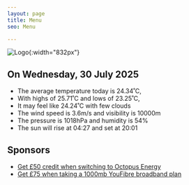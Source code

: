 ```yaml
---
layout: page
title: Menu
seo: Menu

---
```


![Logo](/images/logo.jpg){:width="832px"}

<!-- weather_marker starts -->
## On Wednesday, 30 July 2025

- The average temperature today is 24.34˚C,
- With highs of 25.71˚C and lows of 23.25˚C,
- It may feel like 24.24˚C with few clouds
- The wind speed is 3.6m/s and visibility is 10000m
- The pressure is 1018hPa and humidity is 54%
- The sun will rise at 04:27 and set at 20:01

<!-- weather_marker ends -->

## Sponsors

- [Get £50 credit when switching to Octopus Energy](https://bit.ly/3oD1nnS)
- [Get £75 when taking a 1000mb YouFibre broadband plan](https://aklam.io/91zWhU?)
